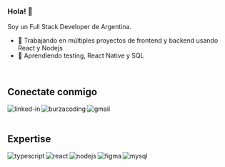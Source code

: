 ### Hola! 👋
Soy un Full Stack Developer de Argentina.
- 🔭 Trabajando en múltiples proyectos de frontend y backend usando React y Nodejs
- 🌱 Aprendiendo testing, React Native y SQL
<br>

## Conectate conmigo

[<img align="left" alt="linked-in" src="https://img.shields.io/badge/linkedin-%230077B5.svg?&style=for-the-badge&logo=linkedin&logoColor=white" />](https://www.linkedin.com/in/cepintos)

[<img align="left" alt="burzacoding" src="https://img.shields.io/badge/PORTFOLIO-%230077B5.svg?&style=for-the-badge&logoColor=white&color=005EB8" />](https://burzacoding.com)

[<img align="left" alt="gmail" src="https://img.shields.io/badge/gmail-%230077B5.svg?&style=for-the-badge&logo=gmail&logoColor=white&color=BC4F4F" />](mailto:burzacoding@gmail.com)

<br>
<br>

## Expertise

<img align="left" alt="typescript" src="https://img.shields.io/badge/-typescript%20-3178C6?style=for-the-badge&logo=typescript&logoColor=white" />
<img align="left" alt="react" src="https://img.shields.io/badge/react%20-%2320232a.svg?&style=for-the-badge&logo=react&logoColor=%2361DAFB" />
<img align="left" alt="nodejs" src="https://img.shields.io/badge/node.js%20-%2343853D.svg?&style=for-the-badge&logo=node.js&logoColor=white" />
<img align="left" alt="figma" src="https://img.shields.io/badge/-FIGMA%20-F24E1E?style=for-the-badge&logo=figma&logoColor=white" />
<img align="left" alt="mysql" src="https://img.shields.io/badge/-MYSQL%20-4479A1?style=for-the-badge&logo=mysql&logoColor=white" />
